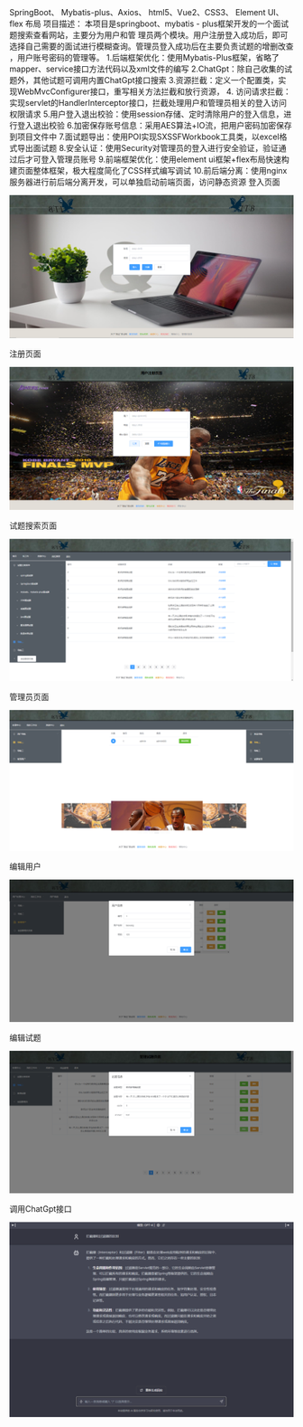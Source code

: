 SpringBoot、   Mybatis-plus、Axios、  html5、Vue2、CSS3、   Element UI、flex 布局 
项目描述： 本项目是springboot、mybatis - plus框架开发的一个面试题搜索查看网站，主要分为用户和管  理员两个模块。用户注册登入成功后，即可选择自己需要的面试进行模糊查询。管理员登入成功后在主要负责试题的增删改查 ，用户账号密码的管理等。
1.后端框架优化：使用Mybatis-Plus框架，省略了mapper、service接口方法代码以及xml文件的编写
2.ChatGpt：除自己收集的试题外，其他试题可调用内置ChatGpt接口搜索
3.资源拦截：定义一个配置类，实现WebMvcConfigurer接口，重写相关方法拦截和放行资源，
4. 访问请求拦截：实现servlet的HandlerInterceptor接口，拦截处理用户和管理员相关的登入访问权限请求
5.用户登入退出校验：使用session存储、定时清除用户的登入信息，进行登入退出校验
6.加密保存账号信息：采用AES算法+IO流，把用户密码加密保存到项目文件中
7.面试题导出：使用POI实现SXSSFWorkbook工具类，以excel格式导出面试题
8.安全认证：使用Security对管理员的登入进行安全验证，验证通过后才可登入管理员账号
9.前端框架优化：使用element ui框架+flex布局快速构建页面整体框架，极大程度简化了CSS样式编写调试
10.前后端分离：使用nginx服务器进行前后端分离开发，可以单独启动前端页面，访问静态资源
登入页面

![登入页面](https://github.com/YyangZhiHeng/itembankshop/blob/main/picture/login.png)

注册页面

![](https://github.com/YyangZhiHeng/itembankshop/blob/main/picture/register.png)

试题搜索页面

![](https://github.com/YyangZhiHeng/itembankshop/blob/main/picture/main.png)

管理员页面

![](https://github.com/YyangZhiHeng/itembankshop/blob/main/picture/admin.png)

编辑用户

![](https://github.com/YyangZhiHeng/itembankshop/blob/main/picture/edituser.png)

编辑试题

![](https://github.com/YyangZhiHeng/itembankshop/blob/main/picture/edititem.png)

调用ChatGpt接口

![](https://github.com/YyangZhiHeng/itembankshop/blob/main/picture/ChatGPT.png)
